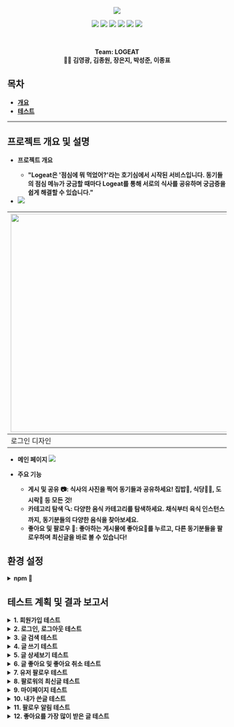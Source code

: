 <p align='center'>
    <img src="https://capsule-render.vercel.app/api?type=soft&color=ff4500&height=200&section=header&text=Welcome%20to%20LOGEAT%20👋&fontSize=50&animation=fadeIn&fontColor=ffffff"/>
</p>

<p align='center'>
  <a>
    <img src="https://img.shields.io/badge/GitHub-100000?style=for-the-badge&logo=github&logoColor=white"/>
  </a>
  <a>
    <img src="https://img.shields.io/badge/Figma-F24E1E?style=for-the-badge&logo=figma&logoColor=white"/>
  </a>
  <a>
    <img src="https://img.shields.io/badge/Vue.js-35495E?style=for-the-badge&logo=vue.js&logoColor=4FC08D"/>
  </a>
  <a>
    <img src="https://img.shields.io/badge/CSS3-1572B6?style=for-the-badge&logo=css3&logoColor=white"/>
  </a>
    <a>
    <img src="https://img.shields.io/badge/JSS-F7DF1E?style=for-the-badge&logo=JSS&logoColor=white"/>
  </a>
    <a>
    <img src="https://img.shields.io/badge/HTML5-E34F26?style=for-the-badge&logo=html5&logoColor=white"/>
  </a>
  <br>

</p> 
<br>


<p align='center'>
  <b>Team: LOGEAT<b>
  <br>
   👨‍💻 김영광, 김종원, 장은지, 박성준, 이종표 
</p>

## 목차
- [개요](#프로젝트-개요-및-설명)
- [테스트](#테스트-계획-및-결과-보고서)

---

## 프로젝트 개요 및 설명

- 프로젝트 개요
  - "Logeat은 '점심에 뭐 먹었어?'라는 호기심에서 시작된 서비스입니다. 동기들의 점심 메뉴가 궁금할 때마다 Logeat를 통해 서로의 식사를 공유하며 궁금증을 쉽게 해결할 수 있습니다."

- <img src="https://img.shields.io/badge/Figma-F24E1E?style=for-the-badge&logo=figma&logoColor=white"/>

|<a href="https://www.figma.com/file/hmv92aqIxNmIWvNF6dohHn/Figma-basics?type=design&node-id=1669-162202&mode=design&t=BwEeZoLwvMih4yc6-0"><img width="500" hegiht="200" src="https://github.com/young2866/logEat-frontend/assets/122894395/399bec8e-9eb4-420a-9ba3-4729233add80"/></a>|<a href="https://www.figma.com/file/hmv92aqIxNmIWvNF6dohHn/Figma-basics?type=design&node-id=1669-162202&mode=design&t=BwEeZoLwvMih4yc6-0"><img width="500" hegiht="200" src="https://github.com/young2866/logEat-frontend/assets/122894395/e47b08b1-3d84-4438-9b53-2868bc266b4d)"/></a>|
|-----|-----|
|로그인 디자인|메인 디자인|


- 메인 페이지
<a href="http://localhost:8081/main"><img src="https://github.com/young2866/logEat-frontend/assets/122894395/895e7c3b-0e09-4bcc-98fb-dacaedc9cb53"/></a>

- 주요 기능
  - 게시 및 공유 📷: 식사의 사진을 찍어 동기들과 공유하세요! 집밥🍚, 식당🍔🍟, 도시락🍱 등 모든 것! 
  - 카테고리 탐색 🔍: 다양한 음식 카테고리를 탐색하세요. 채식부터 육식 인스턴스 까지, 동기분들의 다양한 음식을 찾아보세요.
  - 좋아요 및 팔로우 🧡: 좋아하는 게시물에 좋아요🧡를 누르고, 다른 동기분들을 팔로우하며 최신글을 바로 볼 수 있습니다!


## 환경 설정

<details> <summary><b>npm 🔧</b></summary> 
<div markdown="1"> 
  
## Project setup
```
npm install

npm add file:./ckeditor5

npm install @ckeditor/ckeditor5-vue
```


### Compiles and hot-reloads for development
```
npm run serve
```

### Compiles and minifies for production
```
npm run build
```

### Lints and fixes files
```
npm run lint
```

### Customize configuration
See [Configuration Reference](https://cli.vuejs.org/config/).
<br/>
<br/>
</div> 
</details>

## 테스트 계획 및 결과 보고서

<details> <summary><b>1. 회원가입 테스트</b></summary> 
    <div markdown="1"> 
        <details> <summary><b>1-1. 이메일 인증 테스트</b></summary> 
            <div markdown="1"> 
                <img src=""/>
            </div>
        </details>
    </div>
</details>

<details> <summary><b>2. 로그인, 로그아웃 테스트</b></summary> 
    <div markdown="1"> 
        <details> <summary><b>2-1. 로그인 테스트</b></summary> 
            <div markdown="1"> 
                <img src=""/>
            </div>
        </details>
    </div>
    <div markdown="1"> 
        <details> <summary><b>2-1. 로그아웃 테스트</b></summary> 
            <div markdown="1"> 
                <img src="https://github.com/young2866/logEat-frontend/assets/122894395/5e06fee8-d261-41e0-97eb-875559a15513"/>
            </div>
        </details>
    </div>
</details>

<details> <summary><b>3. 글 검색 테스트</b></summary> 
    <div markdown="1"> 
        <details> <summary><b>3-1. 유저,제목 검색 테스트</b></summary> 
            <div markdown="1"> 
                <img src="https://github.com/young2866/logEat-frontend/assets/122894395/920ab82b-e770-4431-9276-6951b781ecde"/>
            </div>
        </details>
        <details> <summary><b>3-2. 카테고리 검색 테스트</b></summary> 
            <div markdown="1">
                <img src="https://github.com/young2866/logEat-frontend/assets/122894395/323ebcce-0364-45b9-ab22-34453f54318d"/>
            </div>
        </details>
    </div>
</details>

<details> <summary><b>4. 글 쓰기 테스트</b></summary> 
    <div markdown="1"> 
        <details> <summary><b>7-1. 글 쓰기</b></summary> 
            <div markdown="1"> 
                <img src="">
            </div>
        </details>
        <details> <summary><b>7-1. 비밀글 쓰기</b></summary> 
            <div markdown="1"> 
                <img src="https://github.com/young2866/logEat-frontend/assets/122894395/e2492179-76c2-442f-97a6-781d6d9e018d">
            </div>
        </details>
    </div>
</details>

<details> <summary><b>5. 글 상세보기 테스트</b></summary> 
    <div markdown="1"> 
        <img src="https://github.com/young2866/logEat-frontend/assets/122894395/c913bd5f-3c28-4547-8610-5178aa4a19af"/>
    </div>
</details>

<details> <summary><b>6. 글 좋아요 및 좋아요 취소 테스트</b></summary> 
    <div markdown="1"> 
        <img src="https://github.com/young2866/logEat-frontend/assets/122894395/9e0d3638-a609-435a-8f44-92ed70bcd15f">
    </div>
</details>

<details> <summary><b>7. 유저 팔로우 테스트</b></summary> 
    <div markdown="1"> 
        <details> <summary><b>7-1. 팔로우</b></summary> 
            <div markdown="1"> 
                <img src="https://github.com/young2866/logEat-frontend/assets/122894395/845d48f9-7863-44aa-b0b0-fe24125d67c1">
            </div>
        </details>
    </div>
    <div markdown="1"> 
        <details> <summary><b>7-1. 팔로우 취소</b></summary> 
            <div markdown="1"> 
                <img src="https://github.com/young2866/logEat-frontend/assets/122894395/7a7ae7f4-2e90-412f-b079-92fccc907321">
            </div>
        </details>
    </div>
</details>

<details> <summary><b>8. 팔로워의 최신글 테스트</b></summary> 
    <div markdown="1"> 
        <img src=""/>
    </div>
</details>

<details> <summary><b>9. 마이페이지 테스트</b></summary> 
    <div markdown="1"> 
        <img src="https://github.com/young2866/logEat-frontend/assets/122894395/c29739be-8bb6-4311-83e2-7ba45300b7be"/>
    </div>
</details>

<details> <summary><b>10. 내가 쓴글 테스트</b></summary> 
    <div markdown="1"> 
        <details> <summary><b>10-1. 내가 쓴글 수정 테스트</b></summary> 
            <div markdown="1"> 
                <img src=""/>
            </div>
        </details>
        <details> <summary><b>10-2. 내가 쓴글 삭제 테스트</b></summary> 
            <div markdown="1"> 
                <img src=""/>
            </div>
        </details>
    </div>
</details>

<details> <summary><b>11. 팔로우 알림 테스트</b></summary> 
    <div markdown="1"> 
        <img src="https://github.com/young2866/logEat-frontend/assets/122894395/278e9fa3-e07b-47f2-a76b-22233fcab982"/>
    </div>
</details>

<details> <summary><b>12. 좋아요를 가장 많이 받은 글 테스트</b></summary> 
    <div markdown="1"> 
        <img src="https://github.com/young2866/logEat-frontend/assets/122894395/412d0dc2-4c2a-476a-b207-364992e49062"/>
    </div>
</details>



